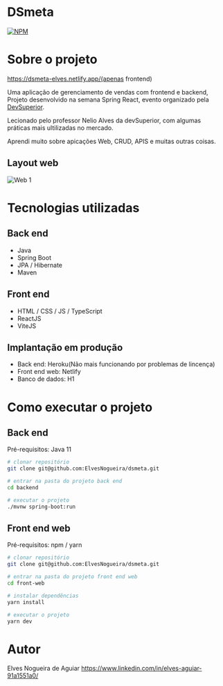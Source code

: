 # DSmeta
[![NPM](https://img.shields.io/npm/l/react)](https://github.com/ElvesNogueira/dsmeta/blob/main/LICENCE)

# Sobre o projeto

https://dsmeta-elves.netlify.app/(apenas frontend)

Uma aplicação de gerenciamento de vendas com frontend e backend, Projeto desenvolvido na semana Spring React, evento organizado pela [DevSuperior](https://devsuperior.com "Site da DevSuperior").

Lecionado pelo professor Nelio Alves da devSuperior, com algumas práticas mais ultilizadas no mercado.

Aprendi muito sobre apicações Web, CRUD, APIS e muitas outras coisas. 

## Layout web
![Web 1](https://github.com/ElvesNogueira/assets/blob/main/Captura%20de%20tela%202022-12-08%20110018.png)

# Tecnologias utilizadas
## Back end
- Java
- Spring Boot
- JPA / Hibernate
- Maven
## Front end
- HTML / CSS / JS / TypeScript
- ReactJS
- ViteJS
## Implantação em produção
- Back end: Heroku(Não mais funcionando por problemas de lincença)
- Front end web: Netlify
- Banco de dados: H1

# Como executar o projeto

## Back end
Pré-requisitos: Java 11

```bash
# clonar repositório
git clone git@github.com:ElvesNogueira/dsmeta.git

# entrar na pasta do projeto back end
cd backend

# executar o projeto
./mvnw spring-boot:run
```

## Front end web
Pré-requisitos: npm / yarn

```bash
# clonar repositório
git clone git@github.com:ElvesNogueira/dsmeta.git

# entrar na pasta do projeto front end web
cd front-web

# instalar dependências
yarn install

# executar o projeto
yarn dev
```

# Autor

Elves Nogueira de Aguiar
https://www.linkedin.com/in/elves-aguiar-91a1551a0/


